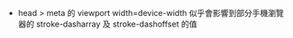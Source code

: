

- head > meta 的 viewport width=device-width 似乎會影響到部分手機瀏覽器的 stroke-dasharray 及 stroke-dashoffset 的值